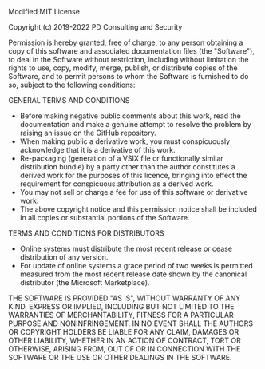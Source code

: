 Modified MIT License

Copyright (c) 2019-2022 PD Consulting and Security

Permission is hereby granted, free of charge, to any person obtaining a copy
of this software and associated documentation files (the "Software"), to deal
in the Software without restriction, including without limitation the rights
to use, copy, modify, merge, publish, or distribute copies of the Software, 
and to permit persons to whom the Software is
furnished to do so, subject to the following conditions:

GENERAL TERMS AND CONDITIONS

* Before making negative public comments about this work, read the documentation
and make a genuine attempt to resolve the problem by raising an issue on the 
GitHub repository.
* When making public a derivative work, you must conspicuously 
acknowledge that it is a derivative of this work.
* Re-packaging (generation of a VSIX file or functionally similar distribution bundle) by a party other than the author constitutes a derived work for the purposes of this licence, bringing into effect the requirement for conspicuous attribution as a derived work.
* You may not sell or charge a fee for use of this software or derivative work.
* The above copyright notice and this permission notice shall be included in all
copies or substantial portions of the Software.

TERMS AND CONDITIONS FOR DISTRIBUTORS

* Online systems must distribute the most recent release or cease distribution of any version.
* For update of online systems a grace period of two weeks is permitted measured from the most recent release date shown by the canonical distributor (the Microsoft Marketplace).

THE SOFTWARE IS PROVIDED "AS IS", WITHOUT WARRANTY OF ANY KIND, EXPRESS OR
IMPLIED, INCLUDING BUT NOT LIMITED TO THE WARRANTIES OF MERCHANTABILITY,
FITNESS FOR A PARTICULAR PURPOSE AND NONINFRINGEMENT. IN NO EVENT SHALL THE
AUTHORS OR COPYRIGHT HOLDERS BE LIABLE FOR ANY CLAIM, DAMAGES OR OTHER
LIABILITY, WHETHER IN AN ACTION OF CONTRACT, TORT OR OTHERWISE, ARISING FROM,
OUT OF OR IN CONNECTION WITH THE SOFTWARE OR THE USE OR OTHER DEALINGS IN THE
SOFTWARE.
